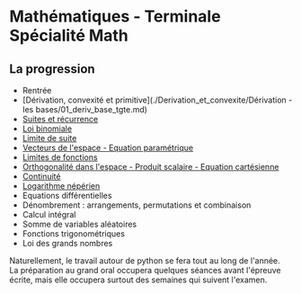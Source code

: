 # Mathématiques - Terminale Spécialité Math



## La progression

* Rentrée
* [Dérivation, convexité et primitive](./Derivation_et_convexite/Dérivation - les bases/01_deriv_base_tgte.md)
* [Suites et récurrence](./Suites_et_recurrence/Suites_bases/01_Rappels_sur_les_suites.md)
* [Loi binomiale](./Loi_binomiale/binom_bases/01_binom_rappel.md)
* [Limite de suite](./Limite_de_suite/Limite_suite_base/01_Limite_d_une_suite.md)
* [Vecteurs de l'espace - Equation paramétrique](./Vecteur_esp/vect_esp_base/persp_cav.md)
* [Limites de fonctions](./Limite_fct/limite_fct_base/01_lim_fct_infinie.md)
* [Orthogonalité dans l'espace - Produit scalaire - Equation cartésienne](Esp_ortho/Esp_ortho_base/01_Rappel_pdt_scal_plan.md)
* [Continuité](./Continuite/Continuite_base/01_cont_fct.md)
* [Logarithme népérien](./Log/Log_base/01_fct_ln.md)
* Equations différentielles
* Dénombrement : arrangements, permutations et combinaison
* Calcul intégral
* Somme de variables aléatoires
* Fonctions trigonométriques
* Loi des grands nombres

Naturellement, le travail autour de python se fera tout au long de l'année.</br>
La préparation au grand oral occupera quelques séances avant l'épreuve écrite, mais elle occupera surtout des semaines qui suivent l'examen.
